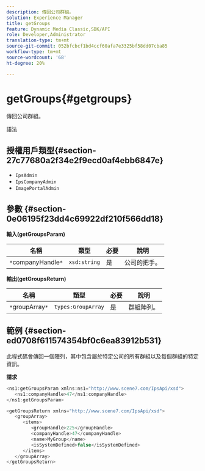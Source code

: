 ```yaml
---
description: 傳回公司群組。
solution: Experience Manager
title: getGroups
feature: Dynamic Media Classic,SDK/API
role: Developer,Administrator
translation-type: tm+mt
source-git-commit: 052bfcbcf1bd4ccf60afa7e3325bf58dd07cba85
workflow-type: tm+mt
source-wordcount: '68'
ht-degree: 20%

---
```



# getGroups{#getgroups}

傳回公司群組。

語法

## 授權用戶類型{#section-27c77680a2f34e2f9ecd0af4ebb6847e}

* `IpsAdmin`
* `IpsCompanyAdmin`
* `ImagePortalAdmin`

## 參數 {#section-0e06195f23dd4c69922df210f566dd18}

**輸入(getGroupsParam)**

| 名稱 | 類型 | 必要 | 說明 |
|---|---|---|---|
| `*`companyHandle`*` | `xsd:string` | 是 | 公司的把手。 |

**輸出(getGroupsReturn)**

| 名稱 | 類型 | 必要 | 說明 |
|---|---|---|---|
| `*`groupArray`*` | `types:GroupArray` | 是 | 群組陣列。 |

## 範例 {#section-ed0708f611574354bf0c6ea83912b531}

此程式碼會傳回一個陣列，其中包含屬於特定公司的所有群組以及每個群組的特定資訊。

**請求**

```java
<ns1:getGroupsParam xmlns:ns1="http://www.scene7.com/IpsApi/xsd">
   <ns1:companyHandle>47</ns1:companyHandle>
</ns1:getGroupsParam>
```

```java
<getGroupsReturn xmlns="http://www.scene7.com/IpsApi/xsd">
   <groupArray>
      <items>
         <groupHandle>225</groupHandle>
         <companyHandle>47</companyHandle>
         <name>MyGroup</name>
         <isSystemDefined>false</isSystemDefined>
      </items>
   </groupArray>
</getGroupsReturn>
```


